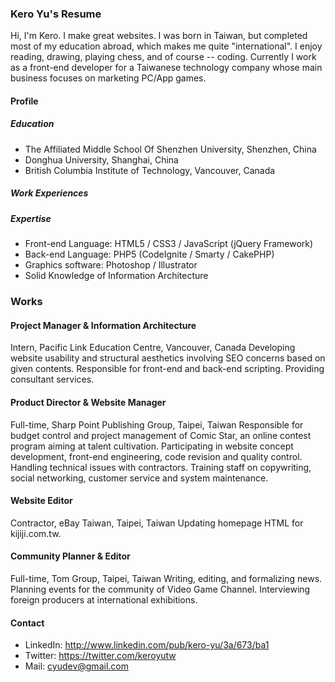 ### Kero Yu's Resume

Hi, I'm Kero. I make great websites.
I was born in Taiwan, but completed most of my education abroad, which makes me quite "international". I enjoy reading, drawing, playing chess, and of course -- coding.
Currently I work as a front-end developer for a Taiwanese technology company whose main business focuses on marketing PC/App games.

#### Profile

##### Education

+ The Affiliated Middle School Of Shenzhen University, Shenzhen, China
+ Donghua University, Shanghai, China
+ British Columbia Institute of Technology, Vancouver, Canada


##### Work Experiences


##### Expertise

+ Front-end Language: HTML5 / CSS3 / JavaScript (jQuery Framework)
+ Back-end Language: PHP5 (CodeIgnite / Smarty / CakePHP)
+ Graphics software: Photoshop / Illustrator
+ Solid Knowledge of Information Architecture

### Works

#### Project Manager & Information Architecture
Intern, Pacific Link Education Centre, Vancouver, Canada
Developing website usability and structural aesthetics involving SEO concerns based on given contents. Responsible for front-end and back-end scripting. Providing consultant services.

#### Product Director & Website Manager
Full-time, Sharp Point Publishing Group, Taipei, Taiwan
Responsible for budget control and project management of Comic Star, an online contest program aiming at talent cultivation. Participating in website concept development, front-end engineering, code revision and quality control. Handling technical issues with contractors. Training staff on copywriting, social networking, customer service and system maintenance.

#### Website Editor
Contractor, eBay Taiwan, Taipei, Taiwan
Updating homepage HTML for kijiji.com.tw.

#### Community Planner & Editor
Full-time, Tom Group, Taipei, Taiwan
Writing, editing, and formalizing news. Planning events for the community of Video Game Channel. Interviewing foreign producers at international exhibitions.


#### Contact

+ LinkedIn: http://www.linkedin.com/pub/kero-yu/3a/673/ba1
+ Twitter: https://twitter.com/keroyutw
+ Mail: cyudev@gmail.com
